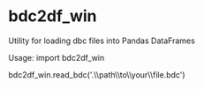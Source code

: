 # bdc2df_win

Utility for loading dbc files into Pandas DataFrames

Usage:
import bdc2df_win

bdc2df_win.read_bdc('.\\\\path\\\\to\\\\your\\\\file.bdc')